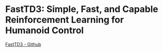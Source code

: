 # FastTD3: Simple, Fast, and Capable Reinforcement Learning for Humanoid Control

[FastTD3 - Github](https://github.com/younggyoseo/FastTD3)

